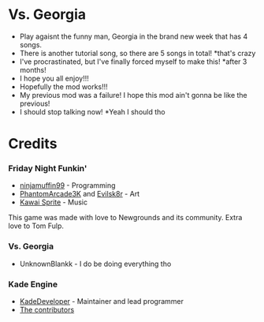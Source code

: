 # Vs. Georgia
 - Play agaisnt the funny man, Georgia in the brand new week that has 4 songs.
 - There is another tutorial song, so there are 5 songs in total! *that's crazy
 - I've procrastinated, but I've finally forced myself to make this! *after 3 months!
 - I hope you all enjoy!!!
 - Hopefully the mod works!!!
 - My previous mod was a failure! I hope this mod ain't gonna be like the previous!
 - I should stop talking now! *Yeah I should tho
# Credits
### Friday Night Funkin'
 - [ninjamuffin99](https://twitter.com/ninja_muffin99) - Programming
 - [PhantomArcade3K](https://twitter.com/phantomarcade3k) and [Evilsk8r](https://twitter.com/evilsk8r) - Art
 - [Kawai Sprite](https://twitter.com/kawaisprite) - Music

This game was made with love to Newgrounds and its community. Extra love to Tom Fulp.

### Vs. Georgia
- UnknownBlankk - I do be doing everything tho

### Kade Engine
- [KadeDeveloper](https://twitter.com/KadeDeveloper) - Maintainer and lead programmer
- [The contributors](https://github.com/KadeDev/Kade-Engine/graphs/contributors)
